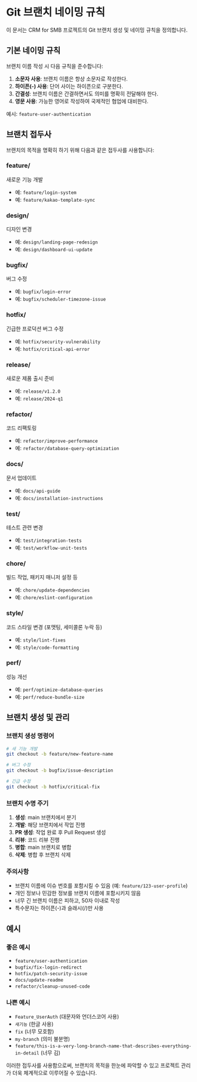 # Git 브랜치 네이밍 규칙

이 문서는 CRM for SMB 프로젝트의 Git 브랜치 생성 및 네이밍 규칙을 정의합니다.

## 기본 네이밍 규칙

브랜치 이름 작성 시 다음 규칙을 준수합니다:

1. **소문자 사용**: 브랜치 이름은 항상 소문자로 작성한다.
2. **하이픈(-) 사용**: 단어 사이는 하이픈으로 구분한다.
3. **간결성**: 브랜치 이름은 간결하면서도 의미를 명확히 전달해야 한다.
4. **영문 사용**: 가능한 영어로 작성하여 국제적인 협업에 대비한다.

예시: `feature-user-authentication`

## 브랜치 접두사

브랜치의 목적을 명확히 하기 위해 다음과 같은 접두사를 사용합니다:

### feature/
새로운 기능 개발
- 예: `feature/login-system`
- 예: `feature/kakao-template-sync`

### design/
디자인 변경
- 예: `design/landing-page-redesign`
- 예: `design/dashboard-ui-update`

### bugfix/
버그 수정
- 예: `bugfix/login-error`
- 예: `bugfix/scheduler-timezone-issue`

### hotfix/
긴급한 프로덕션 버그 수정
- 예: `hotfix/security-vulnerability`
- 예: `hotfix/critical-api-error`

### release/
새로운 제품 출시 준비
- 예: `release/v1.2.0`
- 예: `release/2024-q1`

### refactor/
코드 리팩토링
- 예: `refactor/improve-performance`
- 예: `refactor/database-query-optimization`

### docs/
문서 업데이트
- 예: `docs/api-guide`
- 예: `docs/installation-instructions`

### test/
테스트 관련 변경
- 예: `test/integration-tests`
- 예: `test/workflow-unit-tests`

### chore/
빌드 작업, 패키지 매니저 설정 등
- 예: `chore/update-dependencies`
- 예: `chore/eslint-configuration`

### style/
코드 스타일 변경 (포맷팅, 세미콜론 누락 등)
- 예: `style/lint-fixes`
- 예: `style/code-formatting`

### perf/
성능 개선
- 예: `perf/optimize-database-queries`
- 예: `perf/reduce-bundle-size`

## 브랜치 생성 및 관리

### 브랜치 생성 명령어
```bash
# 새 기능 개발
git checkout -b feature/new-feature-name

# 버그 수정
git checkout -b bugfix/issue-description

# 긴급 수정
git checkout -b hotfix/critical-fix
```

### 브랜치 수명 주기
1. **생성**: main 브랜치에서 분기
2. **개발**: 해당 브랜치에서 작업 진행
3. **PR 생성**: 작업 완료 후 Pull Request 생성
4. **리뷰**: 코드 리뷰 진행
5. **병합**: main 브랜치로 병합
6. **삭제**: 병합 후 브랜치 삭제

### 주의사항
- 브랜치 이름에 이슈 번호를 포함시킬 수 있음 (예: `feature/123-user-profile`)
- 개인 정보나 민감한 정보를 브랜치 이름에 포함시키지 않음
- 너무 긴 브랜치 이름은 피하고, 50자 이내로 작성
- 특수문자는 하이픈(-)과 슬래시(/)만 사용

## 예시

### 좋은 예시
- `feature/user-authentication`
- `bugfix/fix-login-redirect`
- `hotfix/patch-security-issue`
- `docs/update-readme`
- `refactor/cleanup-unused-code`

### 나쁜 예시
- `Feature_UserAuth` (대문자와 언더스코어 사용)
- `새기능` (한글 사용)
- `fix` (너무 모호함)
- `my-branch` (의미 불분명)
- `feature/this-is-a-very-long-branch-name-that-describes-everything-in-detail` (너무 김)

이러한 접두사를 사용함으로써, 브랜치의 목적을 한눈에 파악할 수 있고 프로젝트 관리가 더욱 체계적으로 이루어질 수 있습니다.